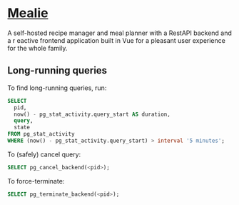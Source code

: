 # [Mealie](https://nightly.mealie.io/)

A self-hosted recipe manager and meal planner with a RestAPI backend and a r
eactive frontend application built in Vue for a pleasant user experience for the whole family.

## Long-running queries

To find long-running queries, run:

```sql
SELECT
  pid,
  now() - pg_stat_activity.query_start AS duration,
  query,
  state
FROM pg_stat_activity
WHERE (now() - pg_stat_activity.query_start) > interval '5 minutes';
```

To (safely) cancel query:

```sql
SELECT pg_cancel_backend(<pid>);
```

To force-terminate:

```sql
SELECT pg_terminate_backend(<pid>);
```
